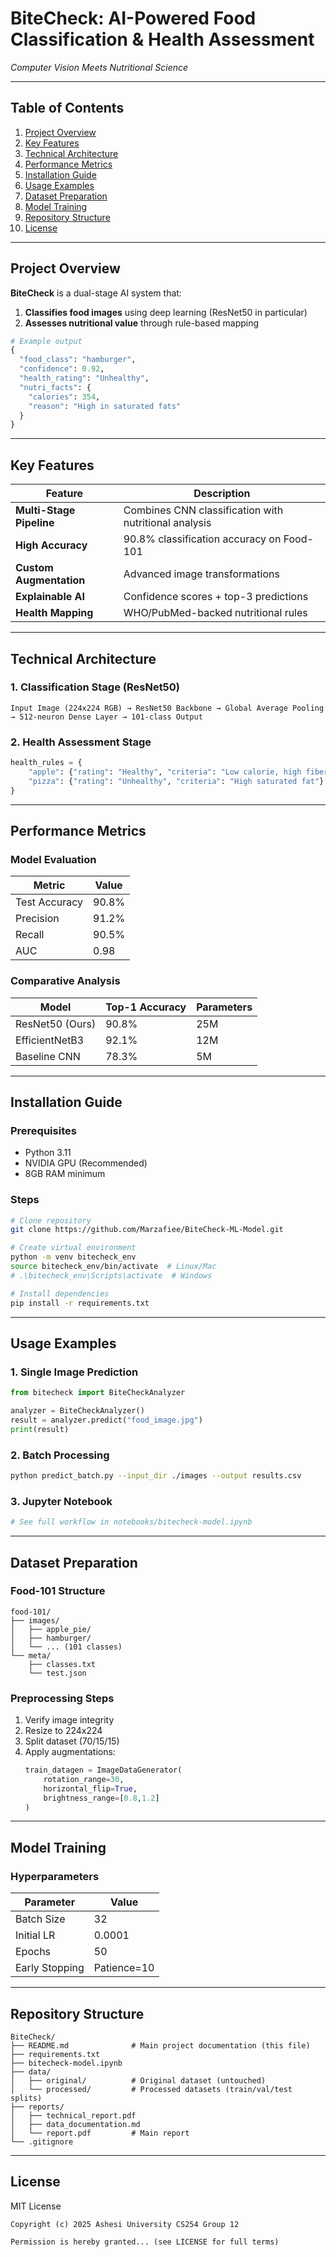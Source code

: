 # BiteCheck: AI-Powered Food Classification & Health Assessment  
*Computer Vision Meets Nutritional Science*  

---

## Table of Contents
1. [Project Overview](#project-overview)
2. [Key Features](#key-features)
3. [Technical Architecture](#technical-architecture)
4. [Performance Metrics](#performance-metrics)
5. [Installation Guide](#installation-guide)
6. [Usage Examples](#usage-examples)
7. [Dataset Preparation](#dataset-preparation)
8. [Model Training](#model-training)
9. [Repository Structure](#repository-structure)
10. [License](#license)

---

## Project Overview

**BiteCheck** is a dual-stage AI system that:

1. **Classifies food images** using deep learning (ResNet50 in particular)
2. **Assesses nutritional value** through rule-based mapping

```python
# Example output
{
  "food_class": "hamburger",
  "confidence": 0.92,
  "health_rating": "Unhealthy",
  "nutri_facts": {
    "calories": 354,
    "reason": "High in saturated fats"
  }
}
```

---

## Key Features

| Feature | Description |
|---------|-------------|
| **Multi-Stage Pipeline** | Combines CNN classification with nutritional analysis |
| **High Accuracy** | 90.8% classification accuracy on Food-101 |
| **Custom Augmentation** | Advanced image transformations |
| **Explainable AI** | Confidence scores + top-3 predictions |
| **Health Mapping** | WHO/PubMed-backed nutritional rules |

---

## Technical Architecture

### 1. Classification Stage (ResNet50)
```
Input Image (224x224 RGB) → ResNet50 Backbone → Global Average Pooling → 512-neuron Dense Layer → 101-class Output
```

### 2. Health Assessment Stage
```python
health_rules = {
    "apple": {"rating": "Healthy", "criteria": "Low calorie, high fiber"},
    "pizza": {"rating": "Unhealthy", "criteria": "High saturated fat"}
}
```

---

## Performance Metrics

### Model Evaluation
| Metric | Value |
|--------|-------|
| Test Accuracy | 90.8% |
| Precision | 91.2% |
| Recall | 90.5% |
| AUC | 0.98 |

### Comparative Analysis
| Model | Top-1 Accuracy | Parameters |
|-------|---------------|------------|
| ResNet50 (Ours) | 90.8% | 25M |
| EfficientNetB3 | 92.1% | 12M |
| Baseline CNN | 78.3% | 5M |

---

## Installation Guide

### Prerequisites
- Python 3.11
- NVIDIA GPU (Recommended)
- 8GB RAM minimum

### Steps
```bash
# Clone repository
git clone https://github.com/Marzafiee/BiteCheck-ML-Model.git

# Create virtual environment
python -m venv bitecheck_env
source bitecheck_env/bin/activate  # Linux/Mac
# .\bitecheck_env\Scripts\activate  # Windows

# Install dependencies
pip install -r requirements.txt
```

---

## Usage Examples

### 1. Single Image Prediction
```python
from bitecheck import BiteCheckAnalyzer

analyzer = BiteCheckAnalyzer()
result = analyzer.predict("food_image.jpg")
print(result)
```

### 2. Batch Processing
```bash
python predict_batch.py --input_dir ./images --output results.csv
```

### 3. Jupyter Notebook
```python
# See full workflow in notebooks/bitecheck-model.ipynb
```

---

## Dataset Preparation

### Food-101 Structure
```
food-101/
├── images/
│   ├── apple_pie/
│   ├── hamburger/
│   └── ... (101 classes)
└── meta/
    ├── classes.txt
    └── test.json
```

### Preprocessing Steps
1. Verify image integrity
2. Resize to 224x224
3. Split dataset (70/15/15)
4. Apply augmentations:
   ```python
   train_datagen = ImageDataGenerator(
       rotation_range=30,
       horizontal_flip=True,
       brightness_range=[0.8,1.2]
   )
   ```

---

## Model Training

### Hyperparameters
| Parameter | Value |
|-----------|-------|
| Batch Size | 32 |
| Initial LR | 0.0001 |
| Epochs | 50 |
| Early Stopping | Patience=10 |

---

## Repository Structure

```
BiteCheck/
├── README.md              # Main project documentation (this file)
├── requirements.txt        
├── bitecheck-model.ipynb   
├── data/
│   ├── original/          # Original dataset (untouched)
│   └── processed/         # Processed datasets (train/val/test splits)
├── reports/
│   ├── technical_report.pdf
│   ├── data_documentation.md
│   └── report.pdf         # Main report
└── .gitignore            
```

---

## License

MIT License  

```text
Copyright (c) 2025 Ashesi University CS254 Group 12

Permission is hereby granted... (see LICENSE for full terms)
```
